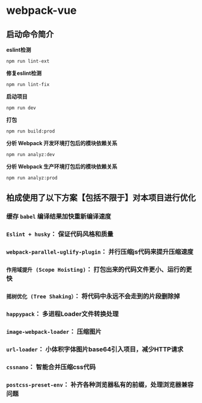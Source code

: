 
# webpack-vue

## 启动命令简介

 **eslint检测** 
```
npm run lint-ext
```

 **修复eslint检测** 
```
npm run lint-fix
```

**启动项目** 
```
npm run dev
```

 **打包** 
```
npm run build:prod
```

**分析 Webpack 开发环境打包后的模块依赖关系** 
```
npm run analyz:dev
```

**分析 Webpack 生产环境打包后的模块依赖关系** 
```
npm run analyz:prod
```
## 柏成使用了以下方案【包括不限于】对本项目进行优化

### 缓存 `babel` 编译结果加快重新编译速度
### `Eslint + husky`： 保证代码风格和质量 
### `webpack-parallel-uglify-plugin`： 并行压缩js代码来提升压缩速度
### `作用域提升 (Scope Hoisting)`： 打包出来的代码文件更小、运行的更快
### `摇树优化 (Tree Shaking）`： 将代码中永远不会走到的片段删除掉
### `happypack`： 多进程Loader文件转换处理
### `image-webpack-loader`： 压缩图片
### `url-loader`： 小体积字体图片base64引入项目，减少HTTP请求
### `cssnano`： 智能合并压缩css代码
### `postcss-preset-env`： 补齐各种浏览器私有的前缀，处理浏览器兼容问题




